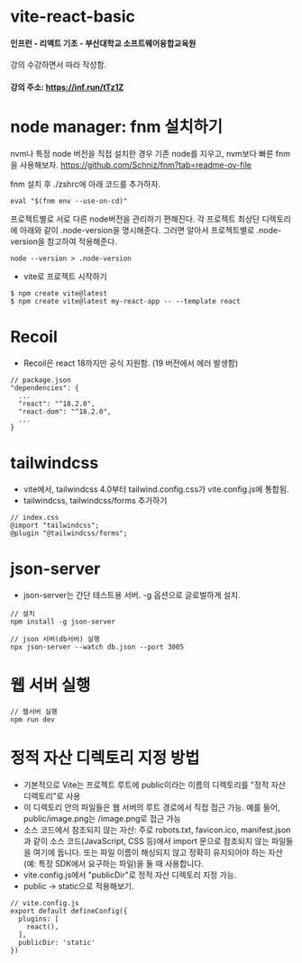 # vite-react-basic
#### 인프런 - 리액트 기초 - 부산대학교 소프트웨어융합교육원 
강의 수강하면서 따라 작성함.
#### 강의 주소:  https://inf.run/tTz1Z

# node manager: fnm 설치하기
nvm나 특정 node 버전을 직접 설치한 경우 기존 node를 지우고, nvm보다 빠른 fnm을 사용해보자.
https://github.com/Schniz/fnm?tab=readme-ov-file

fnm 설치 후 ./zshrc에 아래 코드를 추가하자.
```
eval "$(fnm env --use-on-cd)"
```

프로젝트별로 서로 다른 node버전을 관리하기 편해진다.
각 프로젝트 최상단 디렉토리에 아래와 같이 .node-version을 명시해준다.
그러면 알아서 프로젝트별로 .node-version을 참고하여 적용해준다. 
```
node --version > .node-version
```
- vite로 프로젝트 시작하기
```
$ npm create vite@latest
$ npm create vite@latest my-react-app -- --template react
```
# Recoil
- Recoil은 react 18까지만 공식 지원함. (19 버전에서 에러 발생함)
```
// package.json
"dependencies": {
  ...
  "react": "^18.2.0",
  "react-dom": "^18.2.0",
  ...
}
```
# tailwindcss 
- vite에서, tailwindcss 4.0부터 tailwind.config.css가 vite.config.js에 통합됨.
- tailwindcss, tailwindcss/forms 추가하기
```
// index.css
@import "tailwindcss";
@plugin "@tailwindcss/forms";
```

# json-server

- json-server는 간단 테스트용 서버. 
  -g 옵션으로 글로벌하게 설치.

```
// 설치 
npm install -g json-server 

// json 서버(db서버) 실행
npx json-server --watch db.json --port 3005
```

# 웹 서버 실행

```
// 웹서버 실행
npm run dev
```


# 정적 자산 디렉토리 지정 방법
- 기본적으로 Vite는 프로젝트 루트에 public이라는 이름의 디렉토리를 "정적 자산 디렉토리"로 사용
- 이 디렉토리 안의 파일들은 웹 서버의 루트 경로에서 직접 접근 가능. 예를 들어, public/image.png는 /image.png로 접근 가능
- 소스 코드에서 참조되지 않는 자산: 주로 robots.txt, favicon.ico, manifest.json과 같이 소스 코드(JavaScript, CSS 등)에서 import 문으로 참조되지 않는 파일들을 여기에 둡니다. 또는 파일 이름이 해싱되지 않고 정확히 유지되어야 하는 자산(예: 특정 SDK에서 요구하는 파일)을 둘 때 사용합니다.
- vite.config.js에서 "publicDir"로 정적 자산 디렉토리 지정 가능.
- public -> static으로 적용해보기.
```
// vite.config.js
export default defineConfig({
  plugins: [
    react(), 
  ],
  publicDir: 'static'
})
```
